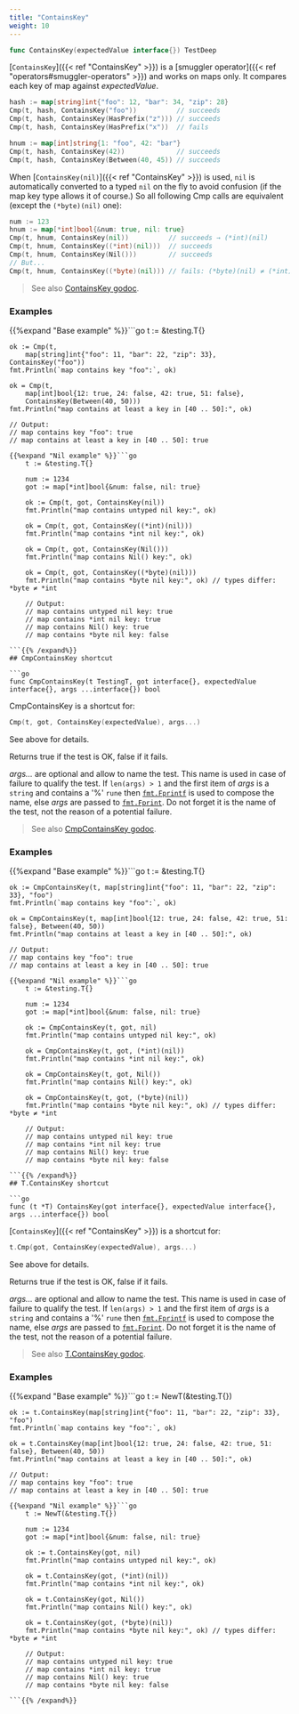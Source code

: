 ```yaml
---
title: "ContainsKey"
weight: 10
---
```


```go
func ContainsKey(expectedValue interface{}) TestDeep
```

[`ContainsKey`]({{< ref "ContainsKey" >}}) is a [smuggler operator]({{< ref "operators#smuggler-operators" >}}) and works on maps only. It
compares each key of map against *expectedValue*.

```go
hash := map[string]int{"foo": 12, "bar": 34, "zip": 28}
Cmp(t, hash, ContainsKey("foo"))          // succeeds
Cmp(t, hash, ContainsKey(HasPrefix("z"))) // succeeds
Cmp(t, hash, ContainsKey(HasPrefix("x"))  // fails

hnum := map[int]string{1: "foo", 42: "bar"}
Cmp(t, hash, ContainsKey(42))             // succeeds
Cmp(t, hash, ContainsKey(Between(40, 45)) // succeeds
```

When [`ContainsKey(nil)`]({{< ref "ContainsKey" >}}) is used, `nil` is automatically converted to a
typed `nil` on the fly to avoid confusion (if the map key type allows
it of course.) So all following Cmp calls are equivalent
(except the `(*byte)(nil)` one):

```go
num := 123
hnum := map[*int]bool{&num: true, nil: true}
Cmp(t, hnum, ContainsKey(nil))          // succeeds → (*int)(nil)
Cmp(t, hnum, ContainsKey((*int)(nil)))  // succeeds
Cmp(t, hnum, ContainsKey(Nil()))        // succeeds
// But...
Cmp(t, hnum, ContainsKey((*byte)(nil))) // fails: (*byte)(nil) ≠ (*int)(nil)
```


> See also [<i class='fas fa-book'></i> ContainsKey godoc](https://godoc.org/github.com/maxatome/go-testdeep#ContainsKey).

### Examples

{{%expand "Base example" %}}```go
	t := &testing.T{}

	ok := Cmp(t,
		map[string]int{"foo": 11, "bar": 22, "zip": 33}, ContainsKey("foo"))
	fmt.Println(`map contains key "foo":`, ok)

	ok = Cmp(t,
		map[int]bool{12: true, 24: false, 42: true, 51: false},
		ContainsKey(Between(40, 50)))
	fmt.Println("map contains at least a key in [40 .. 50]:", ok)

	// Output:
	// map contains key "foo": true
	// map contains at least a key in [40 .. 50]: true

```{{% /expand%}}
{{%expand "Nil example" %}}```go
	t := &testing.T{}

	num := 1234
	got := map[*int]bool{&num: false, nil: true}

	ok := Cmp(t, got, ContainsKey(nil))
	fmt.Println("map contains untyped nil key:", ok)

	ok = Cmp(t, got, ContainsKey((*int)(nil)))
	fmt.Println("map contains *int nil key:", ok)

	ok = Cmp(t, got, ContainsKey(Nil()))
	fmt.Println("map contains Nil() key:", ok)

	ok = Cmp(t, got, ContainsKey((*byte)(nil)))
	fmt.Println("map contains *byte nil key:", ok) // types differ: *byte ≠ *int

	// Output:
	// map contains untyped nil key: true
	// map contains *int nil key: true
	// map contains Nil() key: true
	// map contains *byte nil key: false

```{{% /expand%}}
## CmpContainsKey shortcut

```go
func CmpContainsKey(t TestingT, got interface{}, expectedValue interface{}, args ...interface{}) bool
```

CmpContainsKey is a shortcut for:

```go
Cmp(t, got, ContainsKey(expectedValue), args...)
```

See above for details.

Returns true if the test is OK, false if it fails.

*args...* are optional and allow to name the test. This name is
used in case of failure to qualify the test. If `len(args) > 1` and
the first item of *args* is a `string` and contains a '%' `rune` then
[`fmt.Fprintf`](https://golang.org/pkg/fmt/#Fprintf) is used to compose the name, else *args* are passed to
[`fmt.Fprint`](https://golang.org/pkg/fmt/#Fprint). Do not forget it is the name of the test, not the
reason of a potential failure.


> See also [<i class='fas fa-book'></i> CmpContainsKey godoc](https://godoc.org/github.com/maxatome/go-testdeep#CmpContainsKey).

### Examples

{{%expand "Base example" %}}```go
	t := &testing.T{}

	ok := CmpContainsKey(t, map[string]int{"foo": 11, "bar": 22, "zip": 33}, "foo")
	fmt.Println(`map contains key "foo":`, ok)

	ok = CmpContainsKey(t, map[int]bool{12: true, 24: false, 42: true, 51: false}, Between(40, 50))
	fmt.Println("map contains at least a key in [40 .. 50]:", ok)

	// Output:
	// map contains key "foo": true
	// map contains at least a key in [40 .. 50]: true

```{{% /expand%}}
{{%expand "Nil example" %}}```go
	t := &testing.T{}

	num := 1234
	got := map[*int]bool{&num: false, nil: true}

	ok := CmpContainsKey(t, got, nil)
	fmt.Println("map contains untyped nil key:", ok)

	ok = CmpContainsKey(t, got, (*int)(nil))
	fmt.Println("map contains *int nil key:", ok)

	ok = CmpContainsKey(t, got, Nil())
	fmt.Println("map contains Nil() key:", ok)

	ok = CmpContainsKey(t, got, (*byte)(nil))
	fmt.Println("map contains *byte nil key:", ok) // types differ: *byte ≠ *int

	// Output:
	// map contains untyped nil key: true
	// map contains *int nil key: true
	// map contains Nil() key: true
	// map contains *byte nil key: false

```{{% /expand%}}
## T.ContainsKey shortcut

```go
func (t *T) ContainsKey(got interface{}, expectedValue interface{}, args ...interface{}) bool
```

[`ContainsKey`]({{< ref "ContainsKey" >}}) is a shortcut for:

```go
t.Cmp(got, ContainsKey(expectedValue), args...)
```

See above for details.

Returns true if the test is OK, false if it fails.

*args...* are optional and allow to name the test. This name is
used in case of failure to qualify the test. If `len(args) > 1` and
the first item of *args* is a `string` and contains a '%' `rune` then
[`fmt.Fprintf`](https://golang.org/pkg/fmt/#Fprintf) is used to compose the name, else *args* are passed to
[`fmt.Fprint`](https://golang.org/pkg/fmt/#Fprint). Do not forget it is the name of the test, not the
reason of a potential failure.


> See also [<i class='fas fa-book'></i> T.ContainsKey godoc](https://godoc.org/github.com/maxatome/go-testdeep#T.ContainsKey).

### Examples

{{%expand "Base example" %}}```go
	t := NewT(&testing.T{})

	ok := t.ContainsKey(map[string]int{"foo": 11, "bar": 22, "zip": 33}, "foo")
	fmt.Println(`map contains key "foo":`, ok)

	ok = t.ContainsKey(map[int]bool{12: true, 24: false, 42: true, 51: false}, Between(40, 50))
	fmt.Println("map contains at least a key in [40 .. 50]:", ok)

	// Output:
	// map contains key "foo": true
	// map contains at least a key in [40 .. 50]: true

```{{% /expand%}}
{{%expand "Nil example" %}}```go
	t := NewT(&testing.T{})

	num := 1234
	got := map[*int]bool{&num: false, nil: true}

	ok := t.ContainsKey(got, nil)
	fmt.Println("map contains untyped nil key:", ok)

	ok = t.ContainsKey(got, (*int)(nil))
	fmt.Println("map contains *int nil key:", ok)

	ok = t.ContainsKey(got, Nil())
	fmt.Println("map contains Nil() key:", ok)

	ok = t.ContainsKey(got, (*byte)(nil))
	fmt.Println("map contains *byte nil key:", ok) // types differ: *byte ≠ *int

	// Output:
	// map contains untyped nil key: true
	// map contains *int nil key: true
	// map contains Nil() key: true
	// map contains *byte nil key: false

```{{% /expand%}}
